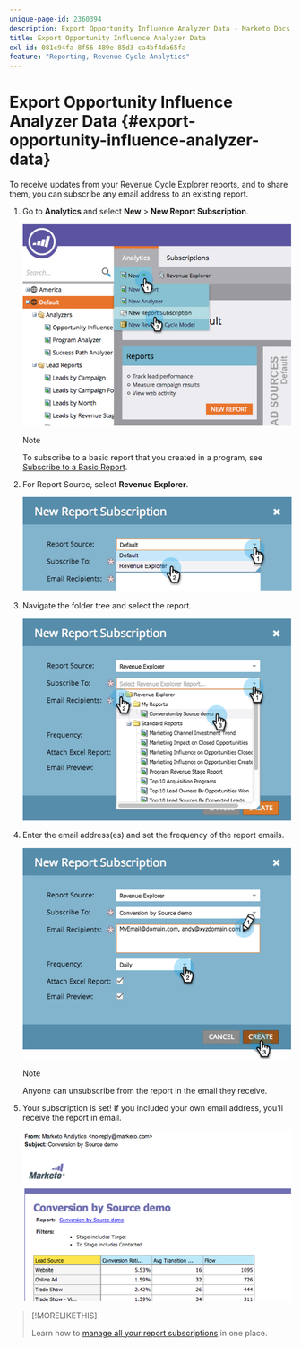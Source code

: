 ```yaml
---
unique-page-id: 2360394
description: Export Opportunity Influence Analyzer Data - Marketo Docs - Product Documentation
title: Export Opportunity Influence Analyzer Data
exl-id: 081c94fa-8f56-489e-85d3-ca4bf4da65fa
feature: "Reporting, Revenue Cycle Analytics"
---
```

# Export Opportunity Influence Analyzer Data {#export-opportunity-influence-analyzer-data}

To receive updates from your Revenue Cycle Explorer reports, and to share them, you can subscribe any email address to an existing report.

1. Go to **Analytics** and select **New** > **New Report Subscription**.

   ![](assets/image2014-9-17-12-3a40-3a46.png)

   >[!NOTE]
   >
   >To subscribe to a basic report that you created in a program, see [Subscribe to a Basic Report](/help/marketo/product-docs/reporting/basic-reporting/report-subscriptions/subscribe-to-a-basic-report.md).

1. For Report Source, select **Revenue Explorer**.

   ![](assets/image2014-9-17-12-3a42-3a15.png)

1. Navigate the folder tree and select the report.

   ![](assets/image2014-9-17-12-3a42-3a24.png)

1. Enter the email address(es) and set the frequency of the report emails.

   ![](assets/image2014-9-17-12-3a42-3a29.png)

   >[!NOTE]
   >
   >Anyone can unsubscribe from the report in the email they receive.

1. Your subscription is set! If you included your own email address, you'll receive the report in email.

   ![](assets/image2014-9-17-12-3a42-3a53.png)

>[!MORELIKETHIS]
>
>Learn how to [manage all your report subscriptions](/help/marketo/product-docs/reporting/basic-reporting/report-subscriptions/manage-report-subscriptions.md) in one place.
